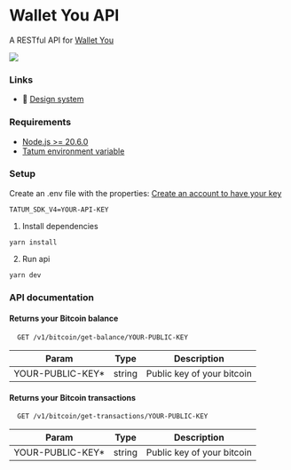 # Wallet You API

A RESTful API for [Wallet You](https://github.com/cyberkaidev/wallet-you)

![](https://i.imgur.com/pKOAZHr.png)

### Links

- :art: [Design system](https://www.figma.com/board/zZdA8VEFYwlnyEqP9iWx55/Wallet-you-(API)?node-id=0-1&t=EnSjoeLCHHgAAKfi-1)

### Requirements

- [Node.js >= 20.6.0](https://nodejs.org/en)
- [Tatum environment variable](https://docs.tatum.com/)

### Setup

Create an .env file with the properties:
[Create an account to have your key](https://docs.tatum.com/)

```
TATUM_SDK_V4=YOUR-API-KEY
```

1. Install dependencies
```shell
yarn install
```

2. Run api
```shell
yarn dev
```

### API documentation

#### Returns your Bitcoin balance

```http
  GET /v1/bitcoin/get-balance/YOUR-PUBLIC-KEY
```

| Param            | Type   | Description                |
|------------------|--------|----------------------------|
| YOUR-PUBLIC-KEY* | string | Public key of your bitcoin |


#### Returns your Bitcoin transactions

```http
  GET /v1/bitcoin/get-transactions/YOUR-PUBLIC-KEY
```

| Param            | Type   | Description                |
|------------------|--------|----------------------------|
| YOUR-PUBLIC-KEY* | string | Public key of your bitcoin |
